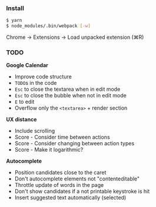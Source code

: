 ### Install

```bash
$ yarn
$ node_modules/.bin/webpack [-w]
```

Chrome → Extensions → Load unpacked extension (⌘R)

### TODO

**Google Calendar**

- Improve code structure
- `TODO`s in the code
- `Esc` to close the textarea when in edit mode
- `Esc` to close the bubble when not in edit mode
- `E` to edit
- Overflow only the `<textarea>` + render section

**UX distance**

- Include scrolling
- Score - Consider time between actions
- Score - Consider changing between action types
- Score - Make it logarithmic?

**Autocomplete**

- Position candidates close to the caret
- Don't autocomplete elements not "contenteditable"
- Throttle update of words in the page
- Don't show candidates if a not printable keystroke is hit
- Insert suggested text automatically (selected)
